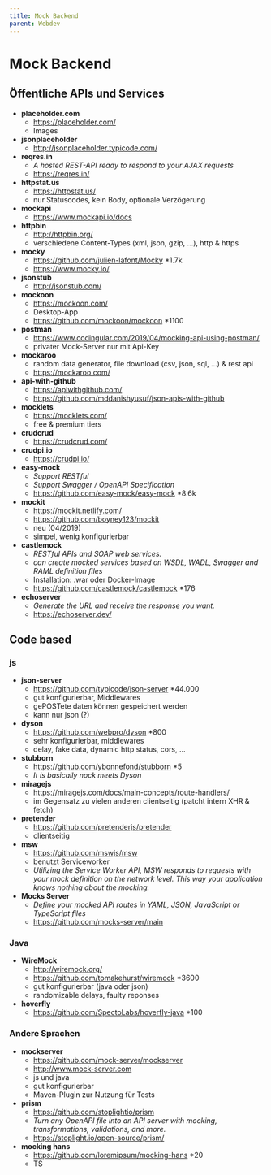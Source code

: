 ```yaml
---
title: Mock Backend
parent: Webdev
---
```


# Mock Backend

## Öffentliche APIs und Services
- **placeholder.com**
  - <https://placeholder.com/>
  - Images
- **jsonplaceholder**
  - <http://jsonplaceholder.typicode.com/>
- **reqres.in**
  - *A hosted REST-API ready to respond to your AJAX requests* 
  - <https://reqres.in/> 
- **httpstat.us**
  - <https://httpstat.us/>
  - nur Statuscodes, kein Body, optionale Verzögerung
- **mockapi**
  - <https://www.mockapi.io/docs>
- **httpbin**
  - <http://httpbin.org/>
  - verschiedene Content-Types (xml, json, gzip, ...), http & https
- **mocky**
  - <https://github.com/julien-lafont/Mocky> *1.7k
  - <https://www.mocky.io/>
- **jsonstub**
  - <http://jsonstub.com/>
- **mockoon**
  - <https://mockoon.com/>
  - Desktop-App
  - <https://github.com/mockoon/mockoon> *1100
- **postman**
  - <https://www.codingular.com/2019/04/mocking-api-using-postman/>
  - privater Mock-Server nur mit Api-Key
- **mockaroo**
  - random data generator, file download (csv, json, sql, ...) & rest api
  - <https://mockaroo.com/>
- **api-with-github**
  - <https://apiwithgithub.com/>
  - <https://github.com/mddanishyusuf/json-apis-with-github>
- **mocklets**
  - <https://mocklets.com/>
  - free & premium tiers
- **crudcrud**
  - <https://crudcrud.com/>
- **crudpi.io**
  - <https://crudpi.io/>
- **easy-mock**
  - *Support RESTful*
  - *Support Swagger / OpenAPI Specification*
  - <https://github.com/easy-mock/easy-mock> *8.6k
- **mockit**
  - <https://mockit.netlify.com/>
  - <https://github.com/boyney123/mockit>
  - neu (04/2019)
  - simpel, wenig konfigurierbar
- **castlemock**
  - *RESTful APIs and SOAP web services.*
  - *can create mocked services based on WSDL, WADL, Swagger and RAML definition files*
  - Installation: .war oder Docker-Image
  - <https://github.com/castlemock/castlemock> *176
- **echoserver**
  - *Generate the URL and receive the response you want.* 
  - <https://echoserver.dev/> 


## Code based

### js
- **json-server**
  - <https://github.com/typicode/json-server> *44.000
  - gut konfigurierbar, Middlewares
  - gePOSTete daten können gespeichert werden
  - kann nur json (?)
- **dyson**
  - <https://github.com/webpro/dyson> *800
  - sehr konfigurierbar, middlewares
  - delay, fake data, dynamic http status, cors, ...
- **stubborn**
  - <https://github.com/ybonnefond/stubborn> *5
  - *It is basically nock meets Dyson*
- **miragejs**
  - <https://miragejs.com/docs/main-concepts/route-handlers/>
  - im Gegensatz zu vielen anderen clientseitig (patcht intern XHR & fetch)
- **pretender**
  - <https://github.com/pretenderjs/pretender>
  - clientseitig
- **msw**
  - <https://github.com/mswjs/msw>
  - benutzt Serviceworker
  - *Utilizing the Service Worker API, MSW responds to requests with your mock definition on the network level. This way your application knows nothing about the mocking.*
- **Mocks Server**
  - *Define your mocked API routes in YAML, JSON, JavaScript or TypeScript files* 
  - <https://github.com/mocks-server/main>

### Java
- **WireMock**
  - <http://wiremock.org/>
  - <https://github.com/tomakehurst/wiremock> *3600
  - gut konfigurierbar (java oder json)
  - randomizable delays, faulty reponses
- **hoverfly**
  - <https://github.com/SpectoLabs/hoverfly-java> *100

### Andere Sprachen
- **mockserver**
  - <https://github.com/mock-server/mockserver>
  - <http://www.mock-server.com>
  - js und java
  - gut konfigurierbar
  - Maven-Plugin zur Nutzung für Tests
- **prism**
  - <https://github.com/stoplightio/prism>
  - *Turn any OpenAPI file into an API server with mocking, transformations, validations, and more.*
  - <https://stoplight.io/open-source/prism/>
- **mocking hans**
  - <https://github.com/loremipsum/mocking-hans> *20
  - TS
